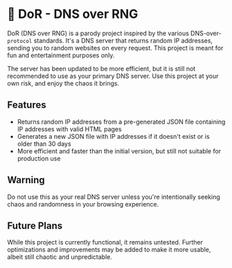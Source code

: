 # 🔗 DoR - DNS over RNG

DoR (DNS over RNG) is a parody project inspired by the various DNS-over-`protocol` standards. It's a DNS server that returns random IP addresses, sending you to random websites on every request. This project is meant for fun and entertainment purposes only.

The server has been updated to be more efficient, but it is still not recommended to use as your primary DNS server. Use this project at your own risk, and enjoy the chaos it brings.

## Features

- Returns random IP addresses from a pre-generated JSON file containing IP addresses with valid HTML pages
- Generates a new JSON file with IP addresses if it doesn't exist or is older than 30 days
- More efficient and faster than the initial version, but still not suitable for production use

## Warning

Do not use this as your real DNS server unless you're intentionally seeking chaos and randomness in your browsing experience.

## Future Plans

While this project is currently functional, it remains untested. Further optimizations and improvements may be added to make it more usable, albeit still chaotic and unpredictable.
